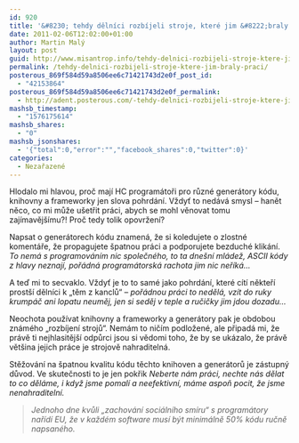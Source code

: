 ```yaml
---
id: 920
title: '&#8230; tehdy dělníci rozbíjeli stroje, které jim &#8222;braly práci&#8220;'
date: 2011-02-06T12:02:00+01:00
author: Martin Malý
layout: post
guid: http://www.misantrop.info/tehdy-delnici-rozbijeli-stroje-ktere-jim-braly-praci/
permalink: /tehdy-delnici-rozbijeli-stroje-ktere-jim-braly-praci/
posterous_869f584d59a8506ee6c71421743d2e0f_post_id:
  - "42153864"
posterous_869f584d59a8506ee6c71421743d2e0f_permalink:
  - http://adent.posterous.com/-tehdy-delnici-rozbijeli-stroje-ktere-jim-bra
mashsb_timestamp:
  - "1576175614"
mashsb_shares:
  - "0"
mashsb_jsonshares:
  - '{"total":0,"error":"","facebook_shares":0,"twitter":0}'
categories:
  - Nezařazené
---
```

Hlodalo mi hlavou, proč maj&iacute; HC program&aacute;toři pro různ&eacute; gener&aacute;tory k&oacute;du, knihovny a frameworky jen slova pohrd&aacute;n&iacute;. Vždyť to ned&aacute;v&aacute; smysl &#8211; hanět něco, co mi může u&scaron;etřit pr&aacute;ci, abych se mohl věnovat tomu zaj&iacute;mavěj&scaron;&iacute;mu?! Proč tedy tolik opovržen&iacute;?

Napsat o gener&aacute;torech k&oacute;du znamen&aacute;, že si koledujete o zlostn&eacute; koment&aacute;ře, že propagujete &scaron;patnou pr&aacute;ci a podporujete bezduch&eacute; klik&aacute;n&iacute;. _To nem&aacute; s programov&aacute;n&iacute;m nic společn&eacute;ho, to ta dne&scaron;n&iacute; ml&aacute;dež, ASCII k&oacute;dy z hlavy neznaj&iacute;, poř&aacute;dn&aacute; program&aacute;torsk&aacute; rachota jim nic neř&iacute;k&aacute;&#8230;_

A teď mi to secvaklo. Vždyť je to to sam&eacute; jako pohrd&aacute;n&iacute;, kter&eacute; c&iacute;t&iacute; někteř&iacute; prost&scaron;&iacute; děln&iacute;ci k &#8222;těm z kanclů&#8220; &#8211; _poř&aacute;dnou pr&aacute;ci to neděl&aacute;, vz&iacute;t do ruky krump&aacute;č ani lopatu neuměj, jen si seděj v teple a ručičky jim jdou dozadu&#8230;_

Neochota použ&iacute;vat knihovny a frameworky a gener&aacute;tory pak je obdobou zn&aacute;m&eacute;ho &#8222;rozb&iacute;jen&iacute; strojů&#8220;. Nem&aacute;m to nič&iacute;m podložen&eacute;, ale připad&aacute; mi, že pr&aacute;vě ti nejhlasitěj&scaron;&iacute; odpůrci jsou si vědomi toho, že by se uk&aacute;zalo, že pr&aacute;vě vět&scaron;ina jejich pr&aacute;ce je strojově nahraditeln&aacute;.

Stěžov&aacute;n&iacute; na &scaron;patnou kvalitu k&oacute;du těchto knihoven a gener&aacute;torů je z&aacute;stupn&yacute; důvod. Ve skutečnosti to je jen pokřik _Neberte n&aacute;m pr&aacute;ci, nechte n&aacute;s dělat to co děl&aacute;me, i když jsme pomal&iacute; a neefektivn&iacute;, m&aacute;me aspoň pocit, že jsme nenahraditeln&iacute;._

<blockquote class="posterous_medium_quote">
  <p>
    <em>Jednoho dne kvůli &#8222;zachov&aacute;n&iacute; soci&aacute;ln&iacute;ho sm&iacute;ru&#8220; s program&aacute;tory nař&iacute;d&iacute; EU, že v každ&eacute;m software mus&iacute; b&yacute;t minim&aacute;lně 50% k&oacute;du ručně napsan&eacute;ho.</em>
  </p>
</blockquote>